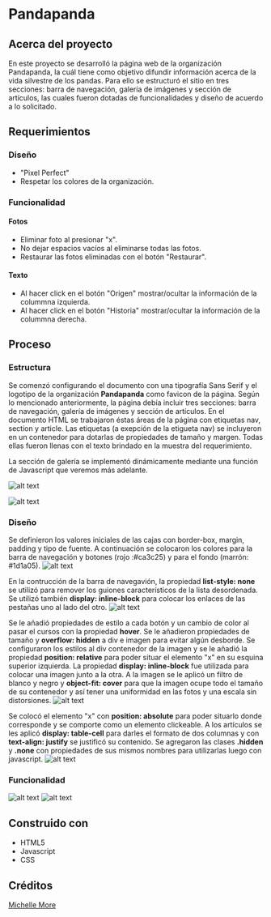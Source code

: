 # Pandapanda

## Acerca del proyecto

En este proyecto se desarrolló la página web de la organización Pandapanda, la cuál tiene como objetivo difundir información acerca de la vida silvestre de los pandas. Para ello se estructuró el sitio en tres secciones: barra de navegación, galería de imágenes y sección de artículos, las cuales fueron dotadas de funcionalidades y diseño de acuerdo a lo solicitado.

## Requerimientos

### Diseño

+ "Pixel Perfect"
+ Respetar los colores de la organización.

### Funcionalidad

#### Fotos
+ Eliminar foto al presionar "x".
+ No dejar espacios vacíos al eliminarse todas las fotos.
+ Restaurar las fotos eliminadas con el botón "Restaurar".

#### Texto
+ Al hacer click en el botón "Origen" mostrar/ocultar la información de la colummna izquierda.
+ Al hacer click en el botón "Historia" mostrar/ocultar la información de la colummna derecha.

## Proceso

### Estructura
Se comenzó configurando el documento con una tipografía Sans Serif y el logotipo de la organización **Pandapanda** como favicon de la página. Según lo mencionado anteriormente, la página debía incluir tres secciones: barra de navegación, galería de imágenes y sección de artículos. En el documento HTML se trabajaron éstas áreas de la página con etiquetas nav, section y article. Las etiquetas (a exepción de la etigueta nav) se incluyeron en un contenedor para dotarlas de propiedades de tamaño y margen. Todas ellas fueron llenas con el texto brindado en la muestra del requerimiento.

La sección de galería se implementó dinámicamente mediante una función de Javascript que veremos más adelante.

![alt text](screenshots/html2.png "Barra de navegación")

![alt text](screenshots/html2.png "Sección de galería y artículos")

### Diseño
Se definieron los valores iniciales de las cajas con border-box, margin, padding y tipo de fuente. A continuación se colocaron los colores para la barra de navegación y botones (rojo :#ca3c25) y para el fondo (marrón: #1d1a05).
![alt text](screenshots/css1.png "Sección de galería y artículos")

En la contrucción de la barra de navegavión, la propiedad **list-style: none** se utilizó para remover los guiones característicos de la lista desordenada. Se utilizó también **display: inline-block** para colocar los enlaces de las pestañas uno al lado del otro.
![alt text](screenshots/css2.png "Sección de galería y artículos")

Se le añadió propiedades de estilo a cada botón y un cambio de color al pasar el cursos con la propiedad **hover**. 
Se le añadieron propiedades de tamaño y **overflow: hidden** a div e imagen para evitar algún desborde. 
Se configuraron los estilos al div contenedor de la imagen y se le añadió la propiedad **position: relative** para poder situar el elemento "x" en su esquina superior izquierda. La propiedad **display: inline-block** fue utilizada para colocar una imagen junto a la otra. 
A la imagen se le aplicó un filtro de blanco y negro y **object-fit: cover** para que la imagen ocupe todo el tamaño de su contenedor  y así tener una uniformidad en las fotos y una escala sin distorsiones.
![alt text](screenshots/css3.png "Sección de galería y artículos")

Se colocó el elemento "x" con **position: absolute** para poder situarlo donde corresponde y se comporte como un elemento clickeable.
A los artículos se les aplicó **display: table-cell** para darles el formato de dos columnas y con **text-align: justify** se justificó su contenido.
Se agregaron las clases **.hidden** y **.none** con propiedades de sus mismos nombres para utilizarlas luego con javascript.
![alt text](screenshots/css4.png "Sección de galería y artículos")

### Funcionalidad
![alt text](screenshots/js1.png "Función para crear galería de imágenes")
![alt text](screenshots/js2.png "Funcionalidad en botones y ocultar fotos")

## Construido con
+ HTML5
+ Javascript
+ CSS

## Créditos
[Michelle More](https://github.com/Mishmore/)


